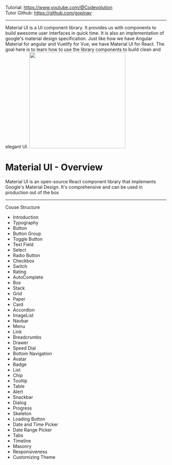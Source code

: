 Tutorial: https://www.youtube.com/@Codevolution <br>
Tutor Github: https://github.com/gopinav
<hr>
Material UI is a UI component library. It provides us with components to build awesome user interfaces in quick time. It is also an implementation of google's material design specification. Just like how we have Angular Material for angular and Vuetify for Vue, we have Material UI for React. The goal here is to learn how to use the library components to build clean and elegant UI.

<img src = "https://mui.com/static/logo.png" style="width: 300px">

<h1>Material UI - Overview</h1>
Material UI is an open-source React component library that implements Google's Material Design. It's comprehensive and can be used in production out of the box
<hr>
Couse Structure

- Introduction
- Typography
- Button
- Button Group
- Toggle Button
- Text Field
- Select 
- Radio Button
- Checkbox
- Switch
- Rating
- AutoComplete
- Box 
- Stack
- Grid
- Paper 
- Card 
- Accordion 
- ImageList
- Navbar
- Menu
- Link 
- Breadcrumbs
- Drawer
- Speed Dial
- Bottom Navigation
- Avatar
- Badge
- List
- Chip
- Tooltip
- Table
- Alert
- Snackbar
- Dialog
- Progress
- Skeleton
- Loading Button
- Date and Time Picker 
- Date Range Picker
- Tabs 
- Timeline
- Masonry
- Responsiveness
- Customizing Theme